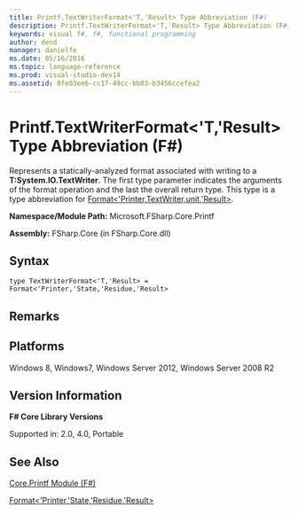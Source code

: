 ```yaml
---
title: Printf.TextWriterFormat<'T,'Result> Type Abbreviation (F#)
description: Printf.TextWriterFormat<'T,'Result> Type Abbreviation (F#)
keywords: visual f#, f#, functional programming
author: dend
manager: danielfe
ms.date: 05/16/2016
ms.topic: language-reference
ms.prod: visual-studio-dev14
ms.assetid: 8fe03ee6-cc17-49cc-bb03-b3456ccefea2 
---
```


# Printf.TextWriterFormat<'T,'Result> Type Abbreviation (F#)

Represents a statically-analyzed format associated with writing to a **T:System.IO.TextWriter**. The first type parameter indicates the arguments of the format operation and the last the overall return type. This type is a type abbreviation for [Format&lt;'Printer,TextWriter,unit,'Result&gt;](http://msdn.microsoft.com/en-us/library/470f484f-a026-40af-8f8c-1e3aaf013bdc).

**Namespace/Module Path:** Microsoft.FSharp.Core.Printf

**Assembly:** FSharp.Core (in FSharp.Core.dll)


## Syntax

```
type TextWriterFormat<'T,'Result> = Format<'Printer,'State,'Residue,'Result>
```

## Remarks

## Platforms
Windows 8, Windows7, Windows Server 2012, Windows Server 2008 R2


## Version Information
**F# Core Library Versions**

Supported in: 2.0, 4.0, Portable




## See Also
[Core.Printf Module &#40;F&#35;&#41;](Core.Printf-Module-%5BFSharp%5D.md)

[Format&lt;'Printer,'State,'Residue,'Result&gt;](http://msdn.microsoft.com/en-us/library/470f484f-a026-40af-8f8c-1e3aaf013bdc)

